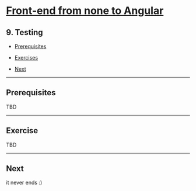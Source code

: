 # [Front-end from none to Angular](../README.md)

## 9. Testing

- [Prerequisites](#prerequisites)

- [Exercises](#exercises)

- [Next](#next)

---

## Prerequisites

TBD

---

## Exercise

TBD

---

## Next

it never ends :)
